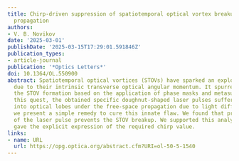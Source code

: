 ```yaml
---
title: Chirp-driven suppression of spatiotemporal optical vortex breakup in free-space
  propagation
authors:
- V. B. Novikov
date: '2025-03-01'
publishDate: '2025-03-15T17:29:01.591846Z'
publication_types:
- article-journal
publication: '*Optics Letters*'
doi: 10.1364/OL.550900
abstract: Spatiotemporal optical vortices (STOVs) have sparked an explosion of interest
  due to their intrinsic transverse optical angular momentum. It spurred methods of
  the STOV formation based on the application of phase masks and metasurfaces. In
  this quest, the obtained specific doughnut-shaped laser pulses suffer from the disintegration
  into optical lobes under the free-space propagation due to light diffraction. Here,
  we present a simple remedy to cure this innate flaw. We found that preliminary chirping
  of the laser pulse prevents the STOV breakup. We supported this analytically and
  gave the explicit expression of the required chirp value.
links:
- name: URL
  url: https://opg.optica.org/abstract.cfm?URI=ol-50-5-1540
---
```

